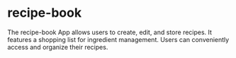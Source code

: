 # recipe-book
The recipe-book App allows users to create, edit, and store recipes. It features a shopping list for ingredient management. Users can conveniently access and organize their recipes.

